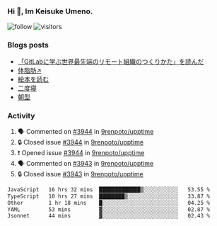 ### Hi 👋, Im Keisuke Umeno.

<!--
**9renpoto/9renpoto** is a ✨ _special_ ✨ repository because its `README.md` (this file) appears on your GitHub profile.

Here are some ideas to get you started:

- 🔭 I’m currently working on ...
- 🌱 I’m currently learning ...
- 👯 I’m looking to collaborate on ...
- 🤔 I’m looking for help with ...
- 💬 Ask me about ...
- 📫 How to reach me: ...
- 😄 Pronouns: ...
- ⚡ Fun fact: ...
-->

![follow](https://img.shields.io/github/followers/9renpoto?label=Follow&style=social)
![visitors](https://komarev.com/ghpvc/?username=9renpoto&label=Profile%20views&color=0e75b6&style=flat)

### Blogs posts

<!-- BLOG-POST-LIST:START -->
- [「GitLabに学ぶ世界最先端のリモート組織のつくりかた」を読んだ](https://9renpoto.win/entry/2024/09/10/remote_organization)
- [体脂肪↗](https://9renpoto.win/entry/2024/08/12/gaining_fat)
- [絵本を読む](https://9renpoto.win/entry/2024/07/26/picture_book)
- [二度寝](https://9renpoto.win/entry/2024/07/18/going_back_to_sleep)
- [朝型](https://9renpoto.win/entry/2024/05/29/im-an-early)
<!-- BLOG-POST-LIST:END -->

### Activity

<!--START_SECTION:activity-->
1. 🗣 Commented on [#3944](https://github.com/9renpoto/upptime/issues/3944#issuecomment-2437999347) in [9renpoto/upptime](https://github.com/9renpoto/upptime)
2. 🔒 Closed issue [#3944](https://github.com/9renpoto/upptime/issues/3944) in [9renpoto/upptime](https://github.com/9renpoto/upptime)
3. ❗ Opened issue [#3944](https://github.com/9renpoto/upptime/issues/3944) in [9renpoto/upptime](https://github.com/9renpoto/upptime)
4. 🗣 Commented on [#3943](https://github.com/9renpoto/upptime/issues/3943#issuecomment-2437773057) in [9renpoto/upptime](https://github.com/9renpoto/upptime)
5. 🔒 Closed issue [#3943](https://github.com/9renpoto/upptime/issues/3943) in [9renpoto/upptime](https://github.com/9renpoto/upptime)
<!--END_SECTION:activity-->

<!--START_SECTION:waka-->

```txt
JavaScript   16 hrs 32 mins  █████████████▒░░░░░░░░░░░   53.55 %
TypeScript   10 hrs 27 mins  ████████▒░░░░░░░░░░░░░░░░   33.87 %
Other        1 hr 18 mins    █░░░░░░░░░░░░░░░░░░░░░░░░   04.25 %
YAML         53 mins         ▓░░░░░░░░░░░░░░░░░░░░░░░░   02.87 %
Jsonnet      44 mins         ▓░░░░░░░░░░░░░░░░░░░░░░░░   02.43 %
```

<!--END_SECTION:waka-->
